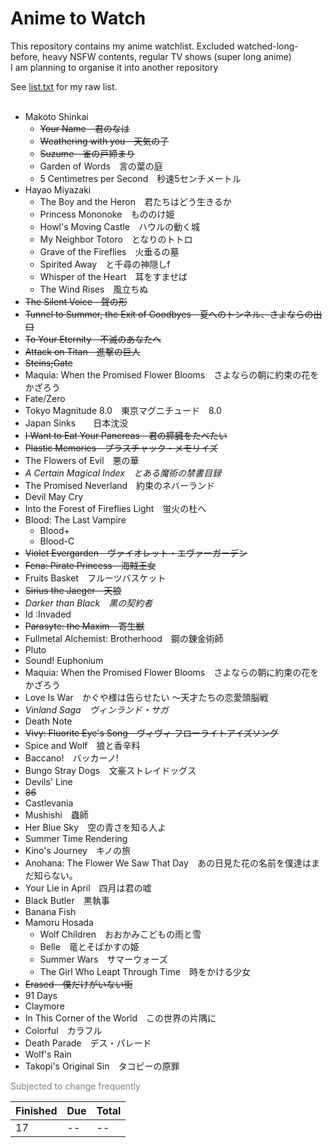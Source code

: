 # Anime to Watch
<p>This repository contains my anime watchlist. Excluded watched-long-before, heavy NSFW contents, regular TV shows (super long anime)<br>I am planning to organise it into another repository<br><p>

See [list.txt](https://github.com/Bhalet/Anime-to-watch/blob/main/list.txt) for my raw list.
<br/></br>


<!-- BEGIN LIST CONTENT -->
<!-- END LIST CONTENT -->
- Makoto Shinkai
  - ~~Your Name　君のなは~~
  - ~~Weathering with you　天気の子~~
  - ~~Suzume　雀の戸締まり~~
  - Garden of Words　言の葉の庭
  - 5 Centimetres per Second　秒速5センチメートル
- Hayao Miyazaki
  - The Boy and the Heron　君たちはどう生きるか
  - Princess Mononoke　もののけ姫
  - Howl's Moving Castle　ハウルの動く城
  - My Neighbor Totoro　となりのトトロ
  - Grave of the Fireflies　火垂るの墓
  - Spirited Away　と千尋の神隠しf
  - Whisper of the Heart　耳をすませば
  - The Wind Rises　風立ちぬ
- ~~The Silent Voice　聲の形~~
- ~~Tunnel to Summer, the Exit of Goodbyes　夏へのトンネル、さよならの出口~~
- ~~To Your Eternity　不滅のあなたへ~~
- ~~Attack on Titan　進撃の巨人~~
- ~~Steins;Gate~~
- Maquia: When the Promised Flower Blooms　さよならの朝に約束の花をかざろう
- Fate/Zero
- Tokyo Magnitude 8.0　東京マグニチュード　8.0
- Japan Sinks　　日本沈没
- ~~I Want to Eat Your Pancreas　君の膵臓をたべたい~~
- ~~Plastic Memories　プラスチャック・メモリイズ~~
- The Flowers of Evil　悪の華
- *A Certain Magical Index　とある魔術の禁書目録*
- The Promised Neverland　約束のネバーランド
- Devil May Cry
- Into the Forest of Fireflies Light　蛍火の杜へ
- Blood: The Last Vampire
  - Blood+
  - Blood-C
- ~~Violet Evergarden　ヴァイオレット・エヴァーガーデン~~
- ~~Fena: Pirate Princess　海賊王女~~
- Fruits Basket　フルーツバスケット
- ~~Sirius the Jaeger　天狼~~
- *Darker than Black　黒の契約者*
- Id :Invaded
- ~~Parasyte: the Maxim　寄生獣~~
- Fullmetal Alchemist: Brotherhood　鋼の錬金術師
- Pluto
- Sound! Euphonium
- Maquia: When the Promised Flower Blooms　さよならの朝に約束の花をかざろう
- Love Is War　かぐや様は告らせたい ～天才たちの恋愛頭脳戦
- *Vinland Saga　ヴィンランド・サガ*
- Death Note
- ~~Vivy: Fluorite Eye's Song　ヴィヴィ フローライトアイズソング~~
- Spice and Wolf　狼と香辛料
- Baccano!　バッカーノ!
- Bungo Stray Dogs　文豪ストレイドッグス
- Devils' Line
- ~~86~~ 
- Castlevania
- Mushishi　蟲師
- Her Blue Sky　空の青さを知る人よ
- Summer Time Rendering
- Kino's Journey　キノの旅
- Anohana: The Flower We Saw That Day　あの日見た花の名前を僕達はまだ知らない。
- Your Lie in April　四月は君の嘘
- Black Butler　黒執事
- Banana Fish
- Mamoru Hosada
  - Wolf Children　おおかみこどもの雨と雪
  - Belle　竜とそばかすの姫
  - Summer Wars　サマーウォーズ
  - The Girl Who Leapt Through Time　時をかける少女
- ~~Erased　僕だけがいない街~~
- 91 Days
- Claymore
- In This Corner of the World　この世界の片隅に
- Colorful　カラフル
- Death Parade　デス・パレード
- Wolf's Rain
- Takopi's Original Sin　タコピーの原罪

<!--Coppelion コッペリオン-->
<!--Seraph of the End　終わりのセラフ-->
<!--Your Lie in April　四月は君の嘘-->
<!--my little devil-->
<!--Noragami　ノラガミ-->
<!--Angel Beats!-->
<!--Vampire in the Garden　ヴァンパイア・イン・ザ・ガーデン-->
<!--The Duke of Death and His Maid　死神坊ちゃんと黒メイド-->
<!--Made in Abyss　メイドインアビス-->
<!--Clannad-->
<font color="grey">Subjected to change frequently</font> 

| Finished  | Due  | Total |
|:---|:---|:---|
| 17 |  -- |  -- | 
